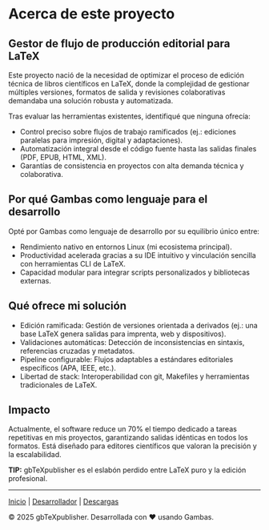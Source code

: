 # Acerca de este proyecto

## Gestor de flujo de producción editorial para LaTeX

Este proyecto nació de la necesidad de optimizar el proceso de edición técnica de libros científicos en LaTeX, donde la complejidad de gestionar múltiples versiones, formatos de salida y revisiones colaborativas demandaba una solución robusta y automatizada.

Tras evaluar las herramientas existentes, identifiqué que ninguna ofrecía:

- Control preciso sobre flujos de trabajo ramificados (ej.: ediciones paralelas para impresión, digital y adaptaciones).
- Automatización integral desde el código fuente hasta las salidas finales (PDF, EPUB, HTML, XML).
- Garantías de consistencia en proyectos con alta demanda técnica y colaborativa.


## Por qué Gambas como lenguaje para el desarrollo

Opté por Gambas como lenguaje de desarrollo por su equilibrio único entre:

- Rendimiento nativo en entornos Linux (mi ecosistema principal).
- Productividad acelerada gracias a su IDE intuitivo y vinculación sencilla con herramientas CLI de LaTeX.
- Capacidad modular para integrar scripts personalizados y bibliotecas externas.

## Qué ofrece mi solución

- Edición ramificada: Gestión de versiones orientada a derivados (ej.: una base LaTeX genera salidas para imprenta, web y dispositivos).
- Validaciones automáticas: Detección de inconsistencias en sintaxis, referencias cruzadas y metadatos.
- Pipeline configurable: Flujos adaptables a estándares editoriales específicos (APA, IEEE, etc.).
- Libertad de stack: Interoperabilidad con git, Makefiles y herramientas tradicionales de LaTeX.

## Impacto

Actualmente, el software reduce un 70% el tiempo dedicado a tareas repetitivas en mis proyectos, garantizando salidas idénticas en todos los formatos. Está diseñado para editores científicos que valoran la precisión y la escalabilidad.


<div class="hint">

**TIP:** gbTeXpublisher es el eslabón perdido entre LaTeX puro y la edición profesional.

</div>

---

[Inicio](index.md) | [Desarrollador](cv.md) | [Descargas](downloads.md)

&copy; 2025 gbTeXpublisher. Desarrollada con ❤️ usando Gambas.